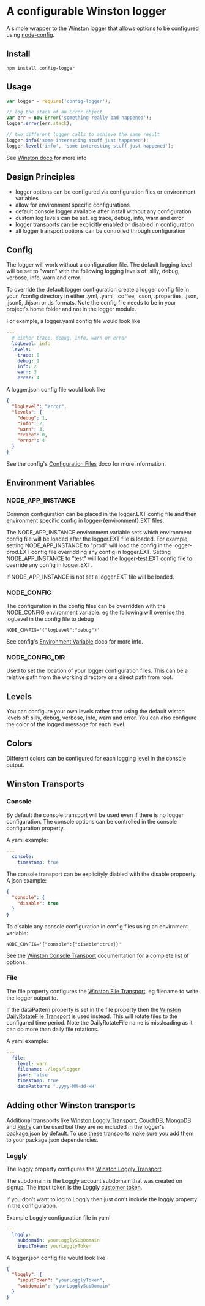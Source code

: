 A configurable Winston logger
===============

A simple wrapper to the [Winston](https://github.com/winstonjs/winston) logger that allows options to be configured using [node-config](https://github.com/lorenwest/node-config).

## Install

`npm install config-logger`

## Usage

```javascript
var logger = require('config-logger');

// log the stack of an Error object
var err = new Error('something really bad happened');
logger.error(err.stack);

// two different logger calls to achieve the same result
logger.info('some interesting stuff just happened');
logger.level('info', 'some interesting stuff just happened');
```

See [Winston doco](https://github.com/winstonjs/winston#logging) for more info

## Design Principles

* logger options can be configured via configuration files or environment variables
* allow for environment specific configurations
* default console logger available after install without any configuration
* custom log levels can be set. eg trace, debug, info, warn and error
* logger transports can be explicitly enabled or disabled in configuration
* all logger transport options can be controlled through configuration

## Config
The logger will work without a configuration file. The default logging level will be set to "warn" with the following logging levels of: silly, debug, verbose, info, warn and error.

To override the default logger configuration create a logger config file in your ./config directory in either .yml, .yaml, .coffee, .cson, .properties, .json, .json5, .hjson or .js formats.
Note the config file needs to be in your project's home folder and not in the logger module.

For example, a logger.yaml config file would look like
```yaml
---
  # either trace, debug, info, warn or error
  logLevel: info
  levels:
    trace: 0
    debug: 1
    info: 2
    warn: 3
    error: 4
```

A logger.json config file would look like
```json
{
  "logLevel": "error",
  "levels": {
    "debug": 1,
    "info": 2,
    "warn": 3,
    "trace": 0,
    "error": 4
  }
}
```

See the config's [Configuration Files](https://github.com/lorenwest/node-config/wiki/Configuration-Files) doco for more information.

## Environment Variables

### NODE_APP_INSTANCE
Common configuration can be placed in the logger.EXT config file and then environment specific config in logger-{environment}.EXT files.

The NODE_APP_INSTANCE environment variable sets which environment config file will be loaded after the logger.EXT file is loaded.
For example, setting NODE_APP_INSTANCE to "prod" will load the config in the logger-prod.EXT config file overridding any config in logger.EXT. Setting NODE_APP_INSTANCE to "test" will load the logger-test.EXT config file to override any config in logger.EXT.

If NODE_APP_INSTANCE is not set a logger.EXT file will be loaded.

### NODE_CONFIG
The configuration in the config files can be overridden with the NODE_CONFIG environment variable. eg the following will override the logLevel in the config file to debug
```
NODE_CONFIG='{"logLevel":"debug"}'
```

See config's [Environment Variable](https://github.com/lorenwest/node-config/wiki/Environment-Variables) doco for more info.

### NODE_CONFIG_DIR
Used to set the location of your logger configuration files. This can be a relative path from the working directory or a direct path from root.

## Levels
You can configure your own levels rather than using the default wiston levels of: silly, debug, verbose, info, warn and error. You can also configure the color of the logged message for each level.

## Colors
Different colors can be configured for each logging level in the console output.

## Winston Transports

### Console
By default the console transport will be used even if there is no logger configuration. The console options can be controlled in the console configuration property.

A yaml example:
```yaml
---
  console:
    timestamp: true
```

The console transport can be explicityly diabled with the disable propoerty. A json example:
```json
{
  "console": {
    "disable": true
  }
}
```

To disable any console configuration in config files using an envirnment variable:
```
NODE_CONFIG='{"console":{"disable":true}}'
```

See the [Winston Console Transport](https://github.com/winstonjs/winston/blob/master/docs/transports.md#console-transport) documentation for a complete list of options.

### File
The file property configures the [Winston File Transport](https://github.com/winstonjs/winston/blob/master/docs/transports.md#file-transport). eg filename to write the logger output to.

If the dataPattern property is set in the file property then the [Winston DailyRotateFile Transport](https://github.com/winstonjs/winston/blob/master/docs/transports.md#dailyrotatefile-transport) is used instead. This will rotate files to the configured time period. Note the DailyRotateFile name is missleading as it can do more than daily file rotations.

A yaml example:
```yaml
---
  file:
    level: warn
    filename: ./logs/logger
    json: false
    timestamp: true
    datePattern: ".yyyy-MM-dd-HH'
```


## Adding other Winston transports
Additional transports like [Winston Loggly Transport](https://github.com/winstonjs/winston/blob/master/docs/transports.md#loggly-transport), [CouchDB](https://github.com/winstonjs/winston/blob/master/docs/transports.md#couchdb-transport), [MongoDB](https://github.com/winstonjs/winston/blob/master/docs/transports.md#mongodb-transport) and [Redis](https://github.com/winstonjs/winston/blob/master/docs/transports.md#redis-transport) can be used but they are no included in the logger's package.json by default. To use these transports make sure you add them to your package.json dependencies.

### Loggly
The loggly property configures the [Winston Loggly Transport](https://github.com/winstonjs/winston/blob/master/docs/transports.md#loggly-transport).

The subdomain is the Loggly account subdomain that was created on signup. The input token is the Loggly [customer token](https://www.loggly.com/docs/customer-token-authentication-token/).

If you don't want to log to Loggly then just don't include the loggly property in the configuration.

Example Loggly configuration file in yaml
```yaml
---
  loggly:
    subdomain: yourLogglySubDomain
    inputToken: yourLogglyToken
```

A logger.json config file would look like
```json
{
  "loggly": {
    "inputToken": "yourLogglyToken",
    "subdomain": "yourLogglySubDomain"
  }
}
```